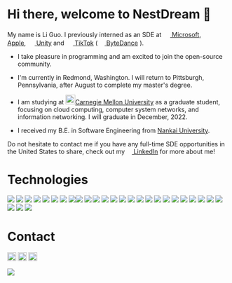 # Hi there, welcome to NestDream 👋 

My name is Li Guo. I previously interned as an SDE at <a href="https://microsoft.com/"><img height="16" width="16" src="https://cdn.jsdelivr.net/npm/simple-icons@v5/icons/microsoft.svg" /> Microsoft</a>, 
<a href="https://apple.com/"><img height="16" width="16" src="https://cdn.jsdelivr.net/npm/simple-icons@v5/icons/apple.svg" /> Apple</a>,  <a href="https://unity.com/"><img height="16" width="16" src="https://cdn.jsdelivr.net/npm/simple-icons@v5/icons/unity.svg" /> Unity</a> and <a href="https://tiktok.com/"><img height="16" width="16" src="https://cdn.jsdelivr.net/npm/simple-icons@v5/icons/tiktok.svg" /> TikTok</a> (<a href="https://bytedance.com/en/"><img height="16" width="16" src="https://cdn.jsdelivr.net/npm/simple-icons@v5/icons/bytedance.svg" /> ByteDance</a> ). 

- I take pleasure in programming and am excited to join the open-source community.

- I'm currently in Redmond, Washington. I will return to Pittsburgh, Pennsylvania, after August to complete my master's degree.

- I am studying at <a href="https://cmu.edu/"><img height="22" width="22" src="https://www.cmu.edu/brand/downloads/assets/images/seal-r-600x600-min.jpg" />Carnegie Mellon University</a> as a graduate student, focusing on cloud computing, computer system networks, and information networking. I will graduate in December, 2022.

- I received my B.E. in Software Engineering from <a href="https://en.nankai.edu.cn/"> Nankai University</a>.

Do not hesitate to contact me if you have any full-time SDE opportunities in the United States to share, check out my <a href="https://linkedin.com/in/li-guo-cmu"><img height="12" width="12" src="https://cdn.jsdelivr.net/npm/simple-icons@v5/icons/linkedin.svg" /> LinkedIn</a> for more about me!

<!--
**NestDream/NestDream** is a ✨ _special_ ✨ repository because its `README.md` (this file) appears on your GitHub profile.

Here are some ideas to get you started:

- 🔭 I’m currently working on ...
- 🌱 I’m currently learning ...
- 👯 I’m looking to collaborate on ...
- 🤔 I’m looking for help with ...
- 💬 Ask me about ...
- 📫 How to reach me: ...
- 😄 Pronouns: ...
- ⚡ Fun fact: ...
  -->

# Technologies

![](https://img.shields.io/badge/-Linux-informational?style=flat&logo=Linux&logoColor=white&color=3399ff)
![](https://img.shields.io/badge/-MacOS-informational?style=flat&logo=MacOS&logoColor=white&color=3399ff)
![](https://img.shields.io/badge/-Windows-informational?style=flat&logo=Windows&logoColor=white&color=3399ff)
![](https://img.shields.io/badge/-Java-informational?style=flat&logo=Java&logoColor=white&color=008000)
![](https://img.shields.io/badge/-Python-informational?style=flat&logo=Python&logoColor=white&color=008000)
![](https://img.shields.io/badge/-C++-informational?style=flat&logo=CPlusPlus&logoColor=white&color=008000)
![](https://img.shields.io/badge/-Go-informational?style=flat&logo=Go&logoColor=white&color=008000)
![](https://img.shields.io/badge/-C%23-informational?style=flat&logo=CSharp&logoColor=white&color=008000)![](https://img.shields.io/badge/-Scala-informational?style=flat&logo=Scala&logoColor=white&color=008000)
![](https://img.shields.io/badge/-GNU%20Bash-informational?style=flat&logo=GNUBash&logoColor=white&color=FFA500)
![](https://img.shields.io/badge/-Docker-informational?style=flat&logo=Docker&logoColor=white&color=FFA500)
![](https://img.shields.io/badge/-Unity-informational?style=flat&logo=Unity&logoColor=white&color=FFA500)
![](https://img.shields.io/badge/-MySQL-informational?style=flat&logo=MySQL&logoColor=white&color=FFA500)
![](https://img.shields.io/badge/-PostgreSQL-informational?style=flat&logo=PostgreSQL&logoColor=white&color=FFA500)
![](https://img.shields.io/badge/-Kubernetes-informational?style=flat&logo=Kubernetes&logoColor=white&color=FFA500)
![](https://img.shields.io/badge/-Hbase-informational?style=flat&logo=Apache&logoColor=white&color=FFA500)
![](https://img.shields.io/badge/-Spark-informational?style=flat&logo=Spark&logoColor=white&color=FFA500)
![](https://img.shields.io/badge/-Git-informational?style=flat&logo=Git&logoColor=white&color=black)
![](https://img.shields.io/badge/-Vim-informational?style=flat&logo=Vim&logoColor=white&color=black)
![](https://img.shields.io/badge/-Gin-informational?style=flat&logo=gin&logoColor=white&color=red)
![](https://img.shields.io/badge/-Flask-informational?style=flat&logo=gin&logoColor=white&color=red)
![](https://img.shields.io/badge/-.net-informational?style=flat&logo=flask&logoColor=white&color=red)
![](https://img.shields.io/badge/-Node.js-informational?style=flat&logo=nodedotjs&logoColor=white&color=red)
![](https://img.shields.io/badge/-Angular-informational?style=flat&logo=angular&logoColor=white&color=red)
![](https://img.shields.io/badge/-Django-informational?style=flat&logo=Django&logoColor=white&color=red)
![](https://img.shields.io/badge/-AWS-informational?style=flat&logo=Amazon&logoColor=white&color=purple)
![](https://img.shields.io/badge/-GCP-informational?style=flat&logo=Google&logoColor=white&color=purple)
![](https://img.shields.io/badge/-Azure-informational?style=flat&logo=Microsoft&logoColor=white&color=purple)
<!-- ![](https://img.shields.io/badge/-Swagger-informational?style=flat&logo=swagger&logoColor=white&color=red) -->
<!-- 

# GitHub Status

<a href="#github-status">
    <img src="https://github-readme-stats.vercel.app/api/top-langs/?username=nestdream&layout=compact">
    <img src="https://hits.seeyoufarm.com/api/count/incr/badge.svg?url=https%3A%2F%2Fgithub.com%2Fnestdream&count_bg=%2379C83D&title_bg=%23555555&icon=&icon_color=%23E7E7E7&title=hits&edge_flat=false">
</a> -->

#  Contact

<a href="https://linkedin.com/in/li-guo-cmu"><img height="20" width="20" src="https://cdn.jsdelivr.net/npm/simple-icons@v5/icons/linkedin.svg" /></a> 
<a href="https://stackoverflow.com/users/9739569/tomari"><img height="20" width="20" src="https://cdn.jsdelivr.net/npm/simple-icons@v5/icons/stackoverflow.svg" /></a>
<a href="mailto:alexguo529@gmail.com"><img height="20" width="20" src="https://cdn.jsdelivr.net/npm/simple-icons@v5/icons/gmail.svg" /></a>

<img src="https://hits.seeyoufarm.com/api/count/incr/badge.svg?url=https%3A%2F%2Fgithub.com%2Fnestdream&count_bg=%2379C83D&title_bg=%23555555&icon=&icon_color=%23E7E7E7&title=hits&edge_flat=false">
